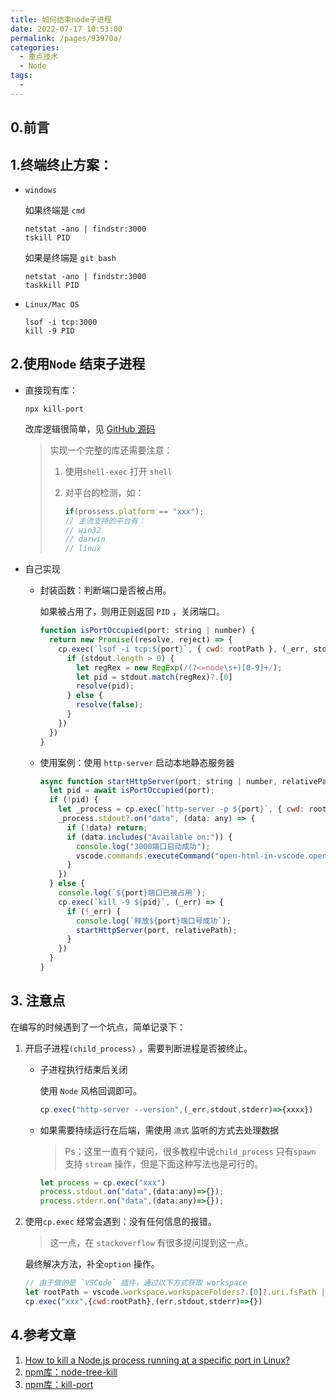 ```yaml
---
title: 如何结束node子进程
date: 2022-07-17 10:53:00
permalink: /pages/93970a/
categories:
  - 重点技术
  - Node
tags:
  -  
---
```

## 0.前言



## 1.终端终止方案：

- `windows`

  如果终端是 `cmd`

  ```shell
  netstat -ano | findstr:3000
  tskill PID
  ```

  如果是终端是 `git bash`

  ```shell
  netstat -ano | findstr:3000
  taskkill PID
  ```

- `Linux/Mac OS`

  ```shell
  lsof -i tcp:3000
  kill -9 PID
  ```



## 2.使用`Node` 结束子进程

- 直接现有库：

  ```shell
  npx kill-port 
  ```

  改库逻辑很简单，见 [GitHub 源码](https://github.com/tiaanduplessis/kill-port/blob/master/index.js#L34-L46)

  > 实现一个完整的库还需要注意：
  >
  > 1. 使用`shell-exec` 打开 `shell` 
  >
  > 2. 对平台的检测，如：
  >
  >    ```javascript
  >    if(prossess.platform == "xxx");
  >    // 主流支持的平台有：
  >    // win32
  >    // darwin
  >    // linux
  >    ```

- 自己实现

  - 封装函数：判断端口是否被占用。

    如果被占用了，则用正则返回 `PID` ，关闭端口。

    ```javascript
    function isPortOccupied(port: string | number) {
      return new Promise((resolve, reject) => {
        cp.exec(`lsof -i tcp:${port}`, { cwd: rootPath }, (_err, stdout) => {
          if (stdout.length > 0) {
            let regRex = new RegExp(/(?<=node\s+)[0-9]+/);
            let pid = stdout.match(regRex)?.[0]
            resolve(pid);
          } else {
            resolve(false);
          }
        })
      })
    }
    ```

  - 使用案例：使用 `http-server` 启动本地静态服务器

    ```javascript
    async function startHttpServer(port: string | number, relativePath: string) {
      let pid = await isPortOccupied(port);
      if (!pid) {
        let _process = cp.exec(`http-server -p ${port}`, { cwd: rootPath });
        _process.stdout?.on("data", (data: any) => {
          if (!data) return;
          if (data.includes("Available on:")) {
            console.log("3000端口启动成功");
            vscode.commands.executeCommand("open-html-in-vscode.openweb", relativePath)
          }
        })
      } else {
        console.log(`${port}端口已被占用`);
        cp.exec(`kill -9 ${pid}`, (_err) => {
          if (!_err) {
            console.log(`释放${port}端口号成功`);
            startHttpServer(port, relativePath);
          }
        })
      }
    }

## 3. 注意点

在编写的时候遇到了一个坑点，简单记录下：

1. 开启子进程`(child_process)` ，需要判断进程是否被终止。

   - 子进程执行结束后关闭

     使用 `Node` 风格回调即可。 

     ```javascript
     cp.exec("http-server --version",(_err,stdout,stderr)=>{xxxx})
     ```

   - 如果需要持续运行在后端，需使用 `流式` 监听的方式去处理数据

     > Ps：这里一直有个疑问，很多教程中说`child_process` 只有`spawn` 支持 `stream` 操作，但是下面这种写法也是可行的。

     ```javascript
     let process = cp.exec("xxx")
     process.stdout.on("data",(data:any)=>{});
     process.stderr.on("data",(data:any)=>{});

2. 使用`cp.exec` 经常会遇到：没有任何信息的报错。

   > 这一点，在 `stackoverflow` 有很多提问提到这一点。

   最终解决方法，补全`option` 操作。

   ```javascript
   // 由于做的是 `VSCode` 插件，通过以下方式获取 workspace
   let rootPath = vscode.workspace.workspaceFolders?.[0]?.uri.fsPath || "";
   cp.exec("xxx",{cwd:rootPath},(err,stdout,stderr)=>{})
   ```

## 4.参考文章

1. [How to kill a Node.js process running at a specific port in Linux?](https://melvingeorge.me/blog/kill-nodejs-process-at-specific-port-linux)
2. [npm库：node-tree-kill](https://zhuanlan.zhihu.com/p/509340613)
3. [npm库：kill-port](https://www.npmjs.com/package/kill-port)